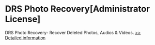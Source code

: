 # DRS Photo Recovery[Administrator License]
DRS Photo Recovery- Recover Deleted Photos, Audios & Videos.
[>> Detailed information](https://secure.shareit.com/shareit/product.html?productid=301010131&affiliateid=200057808)